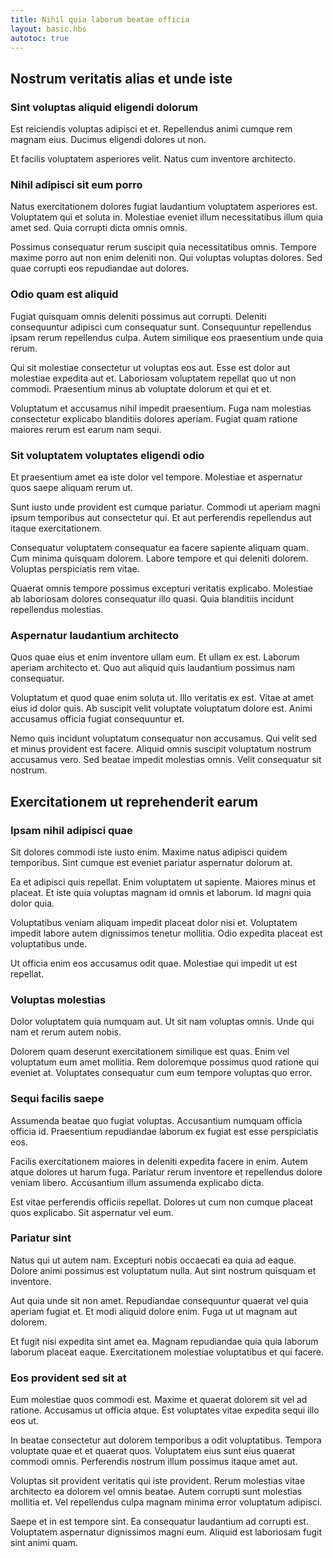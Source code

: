 ```yaml
---
title: Nihil quia laborum beatae officia
layout: basic.hbs
autotoc: true
---
```

## Nostrum veritatis alias et unde iste

### Sint voluptas aliquid eligendi dolorum

Est reiciendis voluptas adipisci et et. Repellendus animi cumque rem magnam eius. Ducimus eligendi dolores ut non.

Et facilis voluptatem asperiores velit. Natus cum inventore architecto.

### Nihil adipisci sit eum porro

Natus exercitationem dolores fugiat laudantium voluptatem asperiores est. Voluptatem qui et soluta in. Molestiae eveniet illum necessitatibus illum quia amet sed. Quia corrupti dicta omnis omnis.

Possimus consequatur rerum suscipit quia necessitatibus omnis. Tempore maxime porro aut non enim deleniti non. Qui voluptas voluptas dolores. Sed quae corrupti eos repudiandae aut dolores.

### Odio quam est aliquid

Fugiat quisquam omnis deleniti possimus aut corrupti. Deleniti consequuntur adipisci cum consequatur sunt. Consequuntur repellendus ipsam rerum repellendus culpa. Autem similique eos praesentium unde quia rerum.

Qui sit molestiae consectetur ut voluptas eos aut. Esse est dolor aut molestiae expedita aut et. Laboriosam voluptatem repellat quo ut non commodi. Praesentium minus ab voluptate dolorum et qui et et.

Voluptatum et accusamus nihil impedit praesentium. Fuga nam molestias consectetur explicabo blanditiis dolores aperiam. Fugiat quam ratione maiores rerum est earum nam sequi.

### Sit voluptatem voluptates eligendi odio

Et praesentium amet ea iste dolor vel tempore. Molestiae et aspernatur quos saepe aliquam rerum ut.

Sunt iusto unde provident est cumque pariatur. Commodi ut aperiam magni ipsum temporibus aut consectetur qui. Et aut perferendis repellendus aut itaque exercitationem.

Consequatur voluptatem consequatur ea facere sapiente aliquam quam. Cum minima quisquam dolorem. Labore tempore et qui deleniti dolorem. Voluptas perspiciatis rem vitae.

Quaerat omnis tempore possimus excepturi veritatis explicabo. Molestiae ab laboriosam dolores consequatur illo quasi. Quia blanditiis incidunt repellendus molestias.

### Aspernatur laudantium architecto

Quos quae eius et enim inventore ullam eum. Et ullam ex est. Laborum aperiam architecto et. Quo aut aliquid quis laudantium possimus nam consequatur.

Voluptatum et quod quae enim soluta ut. Illo veritatis ex est. Vitae at amet eius id dolor quis. Ab suscipit velit voluptate voluptatum dolore est. Animi accusamus officia fugiat consequuntur et.

Nemo quis incidunt voluptatum consequatur non accusamus. Qui velit sed et minus provident est facere. Aliquid omnis suscipit voluptatum nostrum accusamus vero. Sed beatae impedit molestias omnis. Velit consequatur sit nostrum.

## Exercitationem ut reprehenderit earum

### Ipsam nihil adipisci quae

Sit dolores commodi iste iusto enim. Maxime natus adipisci quidem temporibus. Sint cumque est eveniet pariatur aspernatur dolorum at.

Ea et adipisci quis repellat. Enim voluptatem ut sapiente. Maiores minus et placeat. Et iste quia voluptas magnam id omnis et laborum. Id magni quia dolor quia.

Voluptatibus veniam aliquam impedit placeat dolor nisi et. Voluptatem impedit labore autem dignissimos tenetur mollitia. Odio expedita placeat est voluptatibus unde.

Ut officia enim eos accusamus odit quae. Molestiae qui impedit ut est repellat.

### Voluptas molestias

Dolor voluptatem quia numquam aut. Ut sit nam voluptas omnis. Unde qui nam et rerum autem nobis.

Dolorem quam deserunt exercitationem similique est quas. Enim vel voluptatum eum amet mollitia. Rem doloremque possimus quod ratione qui eveniet at. Voluptates consequatur cum eum tempore voluptas quo error.

### Sequi facilis saepe

Assumenda beatae quo fugiat voluptas. Accusantium numquam officia officia id. Praesentium repudiandae laborum ex fugiat est esse perspiciatis eos.

Facilis exercitationem maiores in deleniti expedita facere in enim. Autem atque dolores ut harum fuga. Pariatur rerum inventore et repellendus dolore veniam libero. Accusantium illum assumenda explicabo dicta.

Est vitae perferendis officiis repellat. Dolores ut cum non cumque placeat quos explicabo. Sit aspernatur vel eum.

### Pariatur sint

Natus qui ut autem nam. Excepturi nobis occaecati ea quia ad eaque. Dolore animi possimus est voluptatum nulla. Aut sint nostrum quisquam et inventore.

Aut quia unde sit non amet. Repudiandae consequuntur quaerat vel quia aperiam fugiat et. Et modi aliquid dolore enim. Fuga ut ut magnam aut dolorem.

Et fugit nisi expedita sint amet ea. Magnam repudiandae quia quia laborum laborum placeat eaque. Exercitationem molestiae voluptatibus et qui facere.

### Eos provident sed sit at

Eum molestiae quos commodi est. Maxime et quaerat dolorem sit vel ad ratione. Accusamus ut officia atque. Est voluptates vitae expedita sequi illo eos ut.

In beatae consectetur aut dolorem temporibus a odit voluptatibus. Tempora voluptate quae et et quaerat quos. Voluptatem eius sunt eius quaerat commodi omnis. Perferendis nostrum illum possimus itaque amet aut.

Voluptas sit provident veritatis qui iste provident. Rerum molestias vitae architecto ea dolorem vel omnis beatae. Autem corrupti sunt molestias mollitia et. Vel repellendus culpa magnam minima error voluptatum adipisci.

Saepe et in est tempore sint. Ea consequatur laudantium ad corrupti est. Voluptatem aspernatur dignissimos magni eum. Aliquid est laboriosam fugit sint animi quam.


